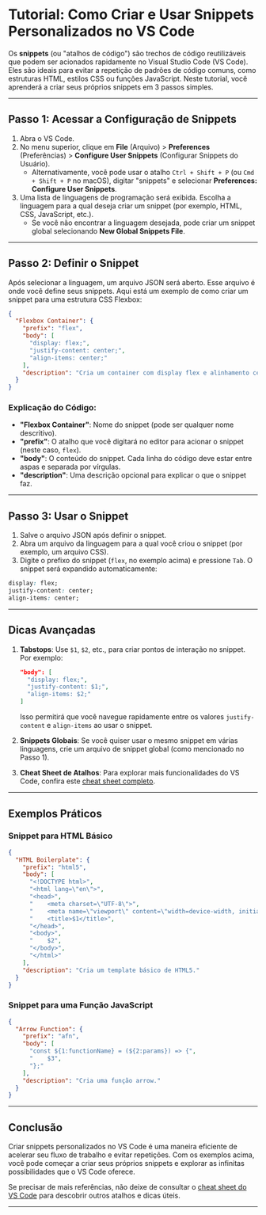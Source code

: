 # Tutorial: Como Criar e Usar Snippets Personalizados no VS Code

Os **snippets** (ou "atalhos de código") são trechos de código reutilizáveis que podem ser acionados rapidamente no Visual Studio Code (VS Code). Eles são ideais para evitar a repetição de padrões de código comuns, como estruturas HTML, estilos CSS ou funções JavaScript. Neste tutorial, você aprenderá a criar seus próprios snippets em 3 passos simples.

---

## Passo 1: Acessar a Configuração de Snippets
1. Abra o VS Code.
2. No menu superior, clique em **File** (Arquivo) > **Preferences** (Preferências) > **Configure User Snippets** (Configurar Snippets do Usuário).
   - Alternativamente, você pode usar o atalho `Ctrl + Shift + P` (ou `Cmd + Shift + P` no macOS), digitar "snippets" e selecionar **Preferences: Configure User Snippets**.
3. Uma lista de linguagens de programação será exibida. Escolha a linguagem para a qual deseja criar um snippet (por exemplo, HTML, CSS, JavaScript, etc.).
   - Se você não encontrar a linguagem desejada, pode criar um snippet global selecionando **New Global Snippets File**.

---

## Passo 2: Definir o Snippet
Após selecionar a linguagem, um arquivo JSON será aberto. Esse arquivo é onde você define seus snippets. Aqui está um exemplo de como criar um snippet para uma estrutura CSS Flexbox:

```json
{
  "Flexbox Container": {
    "prefix": "flex",
    "body": [
      "display: flex;",
      "justify-content: center;",
      "align-items: center;"
    ],
    "description": "Cria um container com display flex e alinhamento centralizado."
  }
}
```

### Explicação do Código:
- **"Flexbox Container"**: Nome do snippet (pode ser qualquer nome descritivo).
- **"prefix"**: O atalho que você digitará no editor para acionar o snippet (neste caso, `flex`).
- **"body"**: O conteúdo do snippet. Cada linha do código deve estar entre aspas e separada por vírgulas.
- **"description"**: Uma descrição opcional para explicar o que o snippet faz.

---

## Passo 3: Usar o Snippet
1. Salve o arquivo JSON após definir o snippet.
2. Abra um arquivo da linguagem para a qual você criou o snippet (por exemplo, um arquivo CSS).
3. Digite o prefixo do snippet (`flex`, no exemplo acima) e pressione `Tab`. O snippet será expandido automaticamente:

```css
display: flex;
justify-content: center;
align-items: center;
```

---

## Dicas Avançadas
1. **Tabstops**: Use `$1`, `$2`, etc., para criar pontos de interação no snippet. Por exemplo:
   ```json
   "body": [
     "display: flex;",
     "justify-content: $1;",
     "align-items: $2;"
   ]
   ```
   Isso permitirá que você navegue rapidamente entre os valores `justify-content` e `align-items` ao usar o snippet.

2. **Snippets Globais**: Se você quiser usar o mesmo snippet em várias linguagens, crie um arquivo de snippet global (como mencionado no Passo 1).

3. **Cheat Sheet de Atalhos**: Para explorar mais funcionalidades do VS Code, confira este [cheat sheet completo](https://webreference.com/cheat-sheets/vscode/?rel=design-dev-newsletter).

---

## Exemplos Práticos
### Snippet para HTML Básico
```json
{
  "HTML Boilerplate": {
    "prefix": "html5",
    "body": [
      "<!DOCTYPE html>",
      "<html lang=\"en\">",
      "<head>",
      "    <meta charset=\"UTF-8\">",
      "    <meta name=\"viewport\" content=\"width=device-width, initial-scale=1.0\">",
      "    <title>$1</title>",
      "</head>",
      "<body>",
      "    $2",
      "</body>",
      "</html>"
    ],
    "description": "Cria um template básico de HTML5."
  }
}
```

### Snippet para uma Função JavaScript
```json
{
  "Arrow Function": {
    "prefix": "afn",
    "body": [
      "const ${1:functionName} = (${2:params}) => {",
      "    $3",
      "};"
    ],
    "description": "Cria uma função arrow."
  }
}
```

---

## Conclusão
Criar snippets personalizados no VS Code é uma maneira eficiente de acelerar seu fluxo de trabalho e evitar repetições. Com os exemplos acima, você pode começar a criar seus próprios snippets e explorar as infinitas possibilidades que o VS Code oferece.

Se precisar de mais referências, não deixe de consultar o [cheat sheet do VS Code](https://webreference.com/cheat-sheets/vscode/?rel=design-dev-newsletter) para descobrir outros atalhos e dicas úteis.

---

